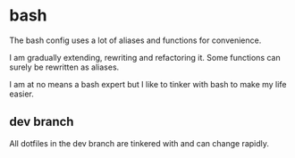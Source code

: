 # bash 
The bash config uses a lot of aliases and functions for convenience.

I am gradually extending, rewriting and refactoring it. Some functions can surely be rewritten as aliases.

I am at no means a bash expert but I like to tinker with bash to make my life easier.

## dev branch
All dotfiles in the dev branch are tinkered with and can change rapidly.
